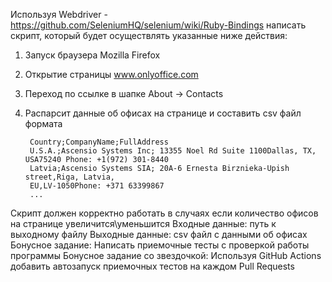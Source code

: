 Используя Webdriver - https://github.com/SeleniumHQ/selenium/wiki/Ruby-Bindings
написать скрипт, который будет осуществлять указанные ниже действия:

1. Запуск браузера Mozilla Firefox
2. Открытие страницы www.onlyoffice.com
3. Переход по ссылке в шапке About -> Contacts
4. Распарсит данные об офисах на странице и составить csv файл формата

        Country;CompanyName;FullAddress
        U.S.A.;Ascensio Systems Inc; 13355 Noel Rd Suite 1100Dallas, TX, USA75240 Phone: +1(972) 301-8440
        Latvia;Ascensio Systems SIA; 20A-6 Ernesta Birznieka-Upish street,Riga, Latvia,
        EU,LV-1050Phone: +371 63399867
        ...

Скрипт должен корректно работать в случаях если количество офисов на странице увеличится\уменьшится
Входные данные: путь к выходному файлу
Выходные данные: csv файл с данными об офисах
Бонусное задание: Написать приемочные тесты с проверкой работы программы
Бонусное задание со звездочкой: Используя GitHub Actions добавить автозапуск приемочных тестов на каждом Pull Requests
